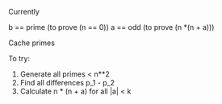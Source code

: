 Currently

b == prime (to prove (n == 0))
a == odd (to prove (n *(n + a)))

Cache primes

To try:

1. Generate all primes < n**2
2. Find all differences p_1 - p_2
3. Calculate n * (n + a) for all |a| < k
